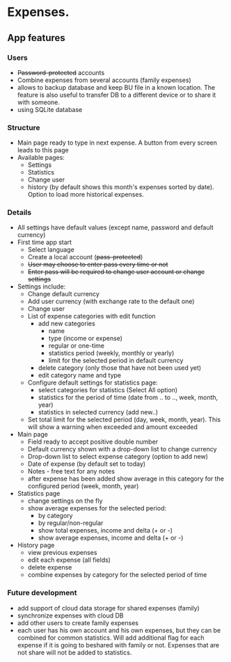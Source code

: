 # Expenses.

## App features
### Users
* ~~Password-protected~~ accounts
* Combine expenses from several accounts (family expenses)
* allows to backup database and keep BU file in a known location. The feature is also useful to transfer 
DB to a different device or to share it with someone.
* using SQLite database

### Structure
* Main page ready to type in next expense. A button from every screen leads to this page
* Available pages: 
  * Settings
  * Statistics
  * Change user
  * history (by default shows this month's expenses sorted by date). Option to load more historical expenses.

### Details
* All settings have default values (except name, password and default currency)
* First time app start 
  * Select language
  * Create a local account (~~pass-protected~~)
  * ~~User may choose to enter pass every time or not~~
  * ~~Enter pass will be required to change user account or change settings~~
* Settings include:
  * Change default currency
  * Add user currency (with exchange rate to the default one)
  * Change user
  * List of expense categories with edit function
    * add new categories 
      * name
      * type (income or expense)
      * regular or one-time
      * statistics period (weekly, monthly or yearly)
      * limit for the selected period in default currency
    * delete category (only those that have not been used yet)
    * edit category name and type
  * Configure default settings for statistics page:
    * select categories for statistics (Select All option)
    * statistics for the period of time (date from .. to .., week, month, year)
    * statistics in selected currency (add new..)
  * Set total limit for the selected period (day, week, month, year). This will show a warning when exceeded and amount exceeded
* Main page
  * Field ready to accept positive double number
  * Default currency shown with a drop-down list to change currency
  * Drop-down list to select expense category (option to add new)
  * Date of expense (by default set to today)
  * Notes - free text for any notes
  * after expense has been added show average in this category for the configured period (week, month, year)
* Statistics page
  * change settings on the fly
  * show average expenses for the selected period:
    * by category
    * by regular/non-regular
    * show total expenses, income and delta (+ or -)
    * show average expenses, income and delta (+ or -)
* History page
  * view previous expenses
  * edit each expense (all fields)
  * delete expense
  * combine expenses by category for the selected period of time
  
### Future development
* add support of cloud data storage for shared expenses (family)
* synchronize expenses with cloud DB
* add other users to create family expenses
* each user has his own account and his own expenses, but they can be combined for common statistics. 
Will add additional flag for each expense if it is going to beshared with family or not. 
Expenses that are not share will not be added to statistics.
